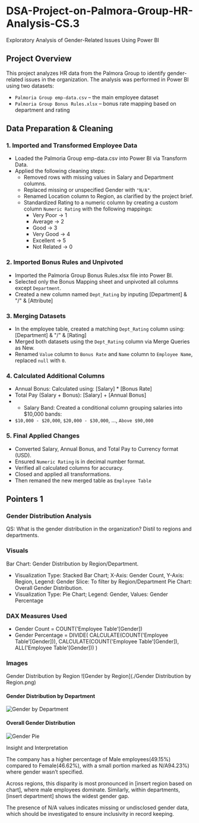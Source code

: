 # DSA-Project-on-Palmora-Group-HR-Analysis-CS.3
Exploratory Analysis of Gender-Related Issues Using Power BI

## Project Overview
This project analyzes HR data from the Palmora Group to identify gender-related issues in the organization. The analysis was performed in Power BI using two datasets:
- `Palmoria Group emp-data.csv` – the main employee dataset
- `Palmoria Group Bonus Rules.xlsx` – bonus rate mapping based on department and rating


## Data Preparation & Cleaning

### 1. Imported and Transformed Employee Data
- Loaded the Palmoria Group emp-data.csv into Power BI via Transform Data.
- Applied the following cleaning steps:
  * Removed rows with missing values in Salary and Department columns.
  * Replaced missing or unspecified Gender with `"N/A"`.
  * Renamed Location column to Region, as clarified by the project brief.
  * Standardized Rating to a numeric column by creating a custom column `Numeric Rating` with the following mappings:
      - Very Poor → 1
      - Average → 2
      - Good → 3
      - Very Good → 4
      - Excellent → 5
      - Not Related → 0 

### 2. Imported Bonus Rules and Unpivoted
- Imported the Palmoria Group Bonus Rules.xlsx file into Power BI.
- Selected only the Bonus Mapping sheet and unpivoted all columns except `Department`.
- Created a new column named `Dept_Rating` by inputing [Department] & "/" & [Attribute]
  
### 3. Merging Datasets
- In the employee table, created a matching `Dept_Rating` column using: [Department] & "/" & [Rating]
-  Merged both datasets using the `Dept_Rating` column via Merge Queries as New.
- Renamed `Value` column to `Bonus Rate` and `Name` column to `Employee Name`, replaced `null` with `0`.

### 4. Calculated Additional Columns
- Annual Bonus: Calculated using: [Salary] * [Bonus Rate]
- Total Pay (Salary + Bonus): [Salary] + [Annual Bonus]
- - Salary Band: Created a conditional column grouping salaries into $10,000 bands:
- `$10,000 - $20,000`, `$20,000 - $30,000`, ..., `Above $90,000`

### 5. Final Applied Changes
- Converted Salary, Annual Bonus, and Total Pay to Currency format (USD).
- Ensured `Numeric Rating` is in decimal number format.
- Verified all calculated columns for accuracy.
- Closed and applied all transformations.
- Then remaned the new merged table as `Employee Table`


## Pointers 1
### Gender Distribution Analysis

QS: What is the gender distribution in the organization? Distil to regions and departments.

### Visuals

Bar Chart: Gender Distribution by Region/Department.
- Visualization Type: Stacked Bar Chart; X-Axis: Gender Count, Y-Axis: Region, Legend: Gender
Slice: To filter by Region/Department
Pie Chart: Overall Gender Distribution.
 - Visualization Type: Pie Chart; Legend: Gender, Values: Gender Percentage

### DAX Measures Used

- Gender Count = COUNT('Employee Table'[Gender])
- Gender Percentage =
DIVIDE(
    CALCULATE(COUNT('Employee Table'[Gender])),
    CALCULATE(COUNT('Employee Table'[Gender]), ALL('Employee Table'[Gender]))
)

### Images

Gender Distribution by Region
![Gender by Region](./Gender Distribution by Region.png)

#### Gender Distribution by Department
![Gender by Department](./gender_distribution_department.png)

#### Overall Gender Distribution
![Gender Pie](./gender_distribution_pie.png)


Insight and Interpretation

The company has a higher percentage of Male employees(49.15%) compared to Female(46.62%), with a small portion marked as N/A94.23%) where gender wasn’t specified.

Across regions, this disparity is most pronounced in [insert region based on chart], where male employees dominate.
Similarly, within departments, [insert department] shows the widest gender gap.

The presence of N/A values indicates missing or undisclosed gender data, which should be investigated to ensure inclusivity in record keeping.

 





